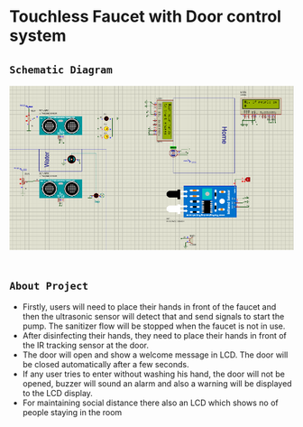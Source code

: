 # Touchless Faucet with Door control system
## `Schematic Diagram` <br> 
![](Touchless_Faucet/sample.png)<br><br>
## `About Project` <br>
- Firstly, users will need to place their hands in front of the faucet and then the ultrasonic sensor will detect that and send signals to start the pump. The sanitizer flow will be stopped when the faucet is not in use. 
- After disinfecting their hands, they need to place their hands in front of the IR tracking sensor at the door. 
- The door will open and show a welcome message in LCD. The door will be closed automatically after a few seconds. 
- If any user tries to enter without washing his hand, the door will not be opened, buzzer will sound an alarm and also a warning will be displayed to the LCD display.
- For maintaining social distance there also an LCD which shows no of people staying in the room 

